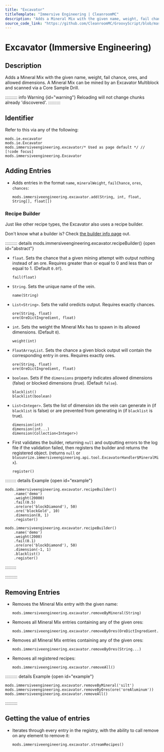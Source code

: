 ```yaml
---
title: "Excavator"
titleTemplate: "Immersive Engineering | CleanroomMC"
description: "Adds a Mineral Mix with the given name, weight, fail chance, ores, and allowed dimensions. A Mineral Mix can be mined by an Excavator Multiblock and scanned via a Core Sample Drill."
source_code_link: "https://github.com/CleanroomMC/GroovyScript/blob/master/src/main/java/com/cleanroommc/groovyscript/compat/mods/immersiveengineering/Excavator.java"
---
```


# Excavator (Immersive Engineering)

## Description

Adds a Mineral Mix with the given name, weight, fail chance, ores, and allowed dimensions. A Mineral Mix can be mined by an Excavator Multiblock and scanned via a Core Sample Drill.

:::::::::: info Warning {id="warning"}
Reloading will not change chunks already 'discovered'.
::::::::::

## Identifier

Refer to this via any of the following:

```groovy:no-line-numbers {3}
mods.ie.excavator
mods.ie.Excavator
mods.immersiveengineering.excavator/* Used as page default */ // [!code focus]
mods.immersiveengineering.Excavator
```


## Adding Entries

- Adds entries in the format `name`, `mineralWeight`, `failChance`, `ores`, `chances`:

    ```groovy:no-line-numbers
    mods.immersiveengineering.excavator.add(String, int, float, String[], float[])
    ```


### Recipe Builder

Just like other recipe types, the Excavator also uses a recipe builder.

Don't know what a builder is? Check [the builder info page](../../getting_started/builder.md) out.

:::::::::: details mods.immersiveengineering.excavator.recipeBuilder() {open id="abstract"}
- `float`. Sets the chance that a given mining attempt with output nothing instead of an ore. Requires greater than or equal to 0 and less than or equal to 1. (Default `0.0f`).

    ```groovy:no-line-numbers
    fail(float)
    ```

- `String`. Sets the unique name of the vein.

    ```groovy:no-line-numbers
    name(String)
    ```

- `List<String>`. Sets the valid oredicts output. Requires exactly chances.

    ```groovy:no-line-numbers
    ore(String, float)
    ore(OreDictIngredient, float)
    ```

- `int`. Sets the weight the Mineral Mix has to spawn in its allowed dimensions. (Default `0`).

    ```groovy:no-line-numbers
    weight(int)
    ```

- `FloatArrayList`. Sets the chance a given block output will contain the corresponding entry in ores. Requires exactly ores.

    ```groovy:no-line-numbers
    ore(String, float)
    ore(OreDictIngredient, float)
    ```

- `boolean`. Sets if the `dimensions` property indicates allowed dimensions (false) or blocked dimensions (true). (Default `false`).

    ```groovy:no-line-numbers
    blacklist()
    blacklist(boolean)
    ```

- `List<Integer>`. Sets the list of dimension ids the vein can generate in (if `blacklist` is false) or are prevented from generating in (if `blacklist` is true).

    ```groovy:no-line-numbers
    dimension(int)
    dimension(int...)
    dimension(Collection<Integer>)
    ```

- First validates the builder, returning `null` and outputting errors to the log file if the validation failed, then registers the builder and returns the registered object. (returns `null` or `blusunrize.immersiveengineering.api.tool.ExcavatorHandler$MineralMix`).

    ```groovy:no-line-numbers
    register()
    ```

::::::::: details Example {open id="example"}
```groovy:no-line-numbers
mods.immersiveengineering.excavator.recipeBuilder()
    .name('demo')
    .weight(20000)
    .fail(0.5)
    .ore(ore('blockDiamond'), 50)
    .ore('blockGold', 10)
    .dimension(0, 1)
    .register()

mods.immersiveengineering.excavator.recipeBuilder()
    .name('demo')
    .weight(2000)
    .fail(0.1)
    .ore(ore('blockDiamond'), 50)
    .dimension(-1, 1)
    .blacklist()
    .register()
```

:::::::::

::::::::::

## Removing Entries

- Removes the Mineral Mix entry with the given name:

    ```groovy:no-line-numbers
    mods.immersiveengineering.excavator.removeByMineral(String)
    ```

- Removes all Mineral Mix entries containing any of the given ores:

    ```groovy:no-line-numbers
    mods.immersiveengineering.excavator.removeByOres(OreDictIngredient...)
    ```

- Removes all Mineral Mix entries containing any of the given ores:

    ```groovy:no-line-numbers
    mods.immersiveengineering.excavator.removeByOres(String...)
    ```

- Removes all registered recipes:

    ```groovy:no-line-numbers
    mods.immersiveengineering.excavator.removeAll()
    ```

:::::::::: details Example {open id="example"}
```groovy:no-line-numbers
mods.immersiveengineering.excavator.removeByMineral('silt')
mods.immersiveengineering.excavator.removeByOres(ore('oreAluminum'))
mods.immersiveengineering.excavator.removeAll()
```

::::::::::

## Getting the value of entries

- Iterates through every entry in the registry, with the ability to call remove on any element to remove it:

    ```groovy:no-line-numbers
    mods.immersiveengineering.excavator.streamRecipes()
    ```
